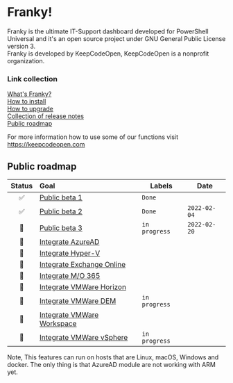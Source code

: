 # Franky!
Franky is the ultimate IT-Support dashboard developed for PowerShell Universal and it's an open source project under GNU General Public License version 3.  
Franky is developed by KeepCodeOpen, KeepCodeOpen is a nonprofit organization.  

### Link collection
[What's Franky?](https://www.keepcodeopen.com/whats-franky/)  
[How to install](https://www.keepcodeopen.com/franky-installation-instructions/)  
[How to upgrade](https://www.keepcodeopen.com/how-to-upgrade-franky/)  
[Collection of release notes](https://www.keepcodeopen.com/franky-release-notes/)  
[Public roadmap](https://www.keepcodeopen.com/franky-public-roadmap/)  
  
For more information how to use some of our functions visit <https://keepcodeopen.com>  

## Public roadmap
| Status | Goal | Labels | Date |
| :---: | :--- | --- | --- |
| ✅ | [Public beta 1](https://github.com/KeepCodeOpen/Franky/releases/tag/v1.0-Beta1) |`Done`| |
| ✅ | [Public beta 2](https://github.com/KeepCodeOpen/Franky/releases/tag/v1.0-Beta2) |`Done`|`2022-02-04`|
| 🚀 | [Public beta 3](https://github.com/KeepCodeOpen/Franky/issues?q=is%3Aopen+is%3Aissue+milestone%3A%22Beta+3%22) |`in progress`|`2022-02-20`|
| 🚀 | [Integrate AzureAD]() | | |
| 🚀 | [Integrate Hyper-V]() | | |
| 🚀 | [Integrate Exchange Online]() | | |
| 🚀 | [Integrate M/O 365]() | | |
| 🚀 | [Integrate VMWare Horizon]() | | |
| 🚀 | [Integrate VMWare DEM]() |`in progress`| |
| 🚀 | [Integrate VMWare Workspace]() | | |
| 🚀 | [Integrate VMWare vSphere]() |`in progress`| |  
  
Note, This features can run on hosts that are Linux, macOS, Windows and docker. The only thing is that AzureAD module are not working with ARM yet.  